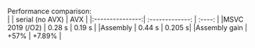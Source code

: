 Performance comparison:  
|                 | serial (no AVX) | AVX    |
|:---------------:| :-------------: | :----: |
|MSVC 2019 (/O2)  | 0.28 s          | 0.19 s |
|Assembly         | 0.44 s          | 0.205 s|
|Assembly gain    | +57%            | +7.89%  |
